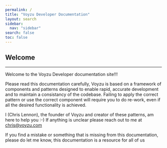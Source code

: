 ```yaml
---
permalink: /
title: "Voyzu Developer Documentation"
layout: search
sidebar:
  nav: "sidebar"
search: false
toc: false
---
```

## Welcome
<hr/>
Welcome to the Voyzu Developer documentation site!!!

Please read this documentation carefully, Voyzu is based on a framework of components and patterns designed to enable rapid, accurate development and to maintain a consistancy of the codebase.  Failing to apply the correct pattern or use the correct component will require you to do re-work, even if all the desired functionality is achieved.

I (Chris Lennon), the founder of Voyzu and creator of these patterns, am here to help you :-)  If anything is unclear please reach out to me at chris@voyzu.com

If you find a mistake or something that is missing from this documentation, please do let me know, this documentation is a resource for all of us
